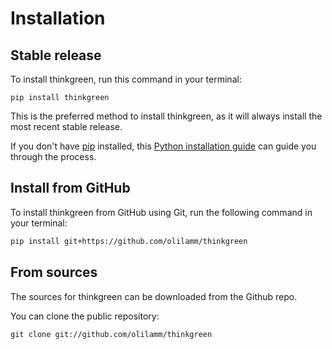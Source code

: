# Installation

## Stable release

To install thinkgreen, run this command in your terminal:

```
pip install thinkgreen
```

This is the preferred method to install thinkgreen, as it will always install the most recent stable release.

If you don't have [pip](https://pip.pypa.io) installed, this [Python installation guide](http://docs.python-guide.org/en/latest/starting/installation/) can guide you through the process.

## Install from GitHub 

To install thinkgreen from GitHub using Git, run the following command in your terminal:

```bash
pip install git+https://github.com/olilamm/thinkgreen
```

## From sources

The sources for thinkgreen can be downloaded from the Github repo.

You can clone the public repository:

```
git clone git://github.com/olilamm/thinkgreen
```
